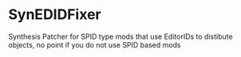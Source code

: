 # SynEDIDFixer

Synthesis Patcher for SPID type mods that use EditorIDs to distibute objects, no point if you do not use SPID based mods
